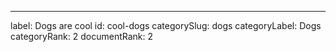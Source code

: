 ---
label: Dogs are cool
id: cool-dogs
categorySlug: dogs
categoryLabel: Dogs
categoryRank: 2
documentRank: 2
